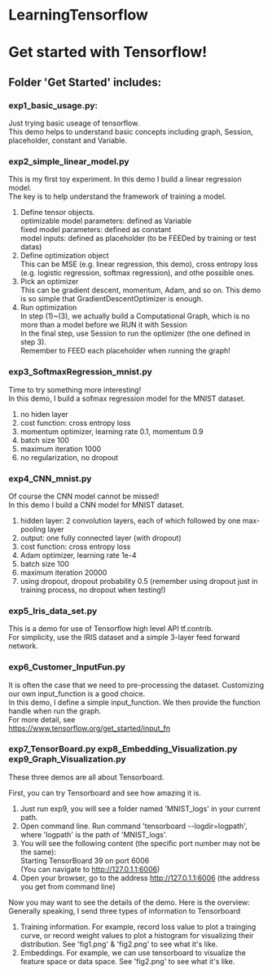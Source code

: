 # LearningTensorflow        
Get started with Tensorflow!
===
 
Folder 'Get Started' includes:
---

### exp1_basic_usage.py:     
Just trying basic useage of tensorflow.     
This demo helps to understand basic concepts including graph, Session, placeholder, constant and Variable.

### exp2_simple_linear_model.py    
This is my first toy experiment. In this demo I build a linear regression model.     
The key is to help understand the framework of training a model.      
1) Define tensor objects.    
optimizable model parameters: defined as Variable    
fixed model parameters: defined as constant    
model inputs: defined as placeholder (to be FEEDed by training or test datas)    
2) Define optimization object    
This can be MSE (e.g. linear regression, this demo), cross entropy loss (e.g. logistic regression, softmax regression), and othe possible ones.    
3) Pick an optimizer    
This can be gradient descent, momentum, Adam, and so on. This demo is so simple that GradientDescentOptimizer is enough.    
4) Run optimization    
In step (1)~(3), we actually build a Computational Graph, which is no more than a model before we RUN it with Session    
In the final step, use Session to run the optimizer (the one defined in step 3).    
Remember to FEED each placeholder when running the graph!

### exp3_SoftmaxRegression_mnist.py    
Time to try something more interesting!    
In this demo, I build a sofmax regression model for the MNIST dataset.    
1) no hiden layer    
2) cost function: cross entropy loss    
3) momentum optimizer, learning rate 0.1, momentum 0.9    
4) batch size 100    
5) maximum iteration 1000    
6) no regularization, no dropout

### exp4_CNN_mnist.py    
Of course the CNN model cannot be missed!    
In this demo I build a CNN model for MNIST dataset.    
1) hidden layer: 2 convolution layers, each of which followed by one max-pooling layer    
2) output: one fully connected layer (with dropout)    
3) cost function: cross entropy loss    
4) Adam optimizer, learning rate 1e-4    
5) batch size 100    
6) maximum iteration 20000    
7) using dropout, dropout probability 0.5 (remember using dropout just in training process, no dropout when testing!)

### exp5_Iris_data_set.py
This is a demo for use of Tensorflow high level API tf.contrib.    
For simplicity, use the IRIS dataset and a simple 3-layer feed forward network.

### exp6_Customer_InputFun.py
It is often the case that we need to pre-processing the dataset. Customizing our own input_function is a good choice.     
In this demo, I define a simple input_function. We then provide the function handle when run the graph.     
For more detail, see   
https://www.tensorflow.org/get_started/input_fn

### exp7_TensorBoard.py  exp8_Embedding_Visualization.py  exp9_Graph_Visualization.py
These three demos are all about Tensorboard.    

First, you can try Tensorboard and see how amazing it is.       
1) Just run exp9, you will see a folder named 'MNIST_logs' in your current path.    
2) Open command line. Run command 'tensorboard --logdir=logpath', where 'logpath' is the path of 'MNIST_logs'.    
3) You will see the following content (the specific port number may not be the same):    
Starting TensorBoard 39 on port 6006    
(You can navigate to http://127.0.1.1:6006)    
4) Open your browser, go to the address http://127.0.1.1:6006 (the address you get from command line)

Now you may want to see the details of the demo. Here is the overview:    
Generally speaking, I send three types of information to Tensorboard    
1) Training information. For example, record loss value to plot a trainging curve, or record weight values to plot a histogram for visualizing their distribution. See 'fig1.png' & 'fig2.png' to see what it's like.
2) Embeddings. For example, we can use tensorboard to visualize the feature space or data space. See 'fig2.png' to see what it's like.

